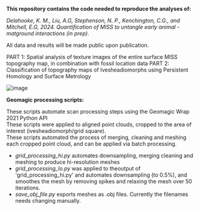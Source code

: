 **This repository contains the code needed to reproduce the analyses of:**

<em>Delahooke, K. M., Liu, A.G, Stephenson, N. P., Kenchington, C.G., and Mitchell, E.G, 2024. Quantification of MISS to untangle early animal - matground interactions (in prep).</em>

All data and results will be made public upon publication.

PART 1: Spatial analysis of texture images of the entire surface MISS topography map, in combination with fossil location data
PART 2: Classification of topography maps of Ivesheadiomorphs using Persistent Homology and Surface Metrology

![image](https://github.com/user-attachments/assets/cddf22b4-7a29-4d9e-b336-e2b543d67d8a)

**Geomagic processing scripts:**

These scripts automate scan processing steps using the Geomagic Wrap 2021 Python API  
These scripts were applied to aligned point clouds, cropped to the area of interest (ivesheadiomorph/grid square).   
These scripts automated the process of merging, cleaning and meshing each cropped point cloud, and can be applied via batch processing.  

<ul>
  <li><em>grid_processing_hi.py</em> automates downsampling, merging cleaning and meshing to produce hi-resolution meshes</li>
  <li><em>grid_processing_lo.py</em> was applied to theoutput of 'grid_processing_hi.py' and automates downsampling (to 0.5%), and smoothes the mesh by removing spikes and relaxing the mesh over 50 iterations.</li>
  <li><em>save_obj_file.py</em> exports meshes as .obj files. Currently the filenames needs changing manually.</li>
</ul>








